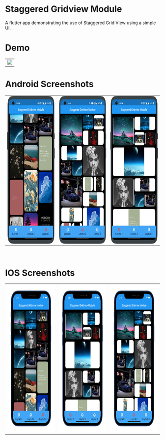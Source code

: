 # Staggered Gridview Module

A flutter app demonstrating the use of Staggered Grid View using a simple UI.


# Demo
  <table>
  <tr>
  <td><img src="https://github.com/MarvelApps-Flutter/staggered_grid_view/blob/master/working_demo/staggered_gridview_module.gif" height="480px"></td>
    </tr>
  </table>

# Android Screenshots

<table>
  <tr>
    <td><img src="https://github.com/MarvelApps-Flutter/staggered_grid_view/blob/master/screenshots/android/android1.png" height="480px"></td>
    <td><img src="https://github.com/MarvelApps-Flutter/staggered_grid_view/blob/master/screenshots/android/android2.png" height="480px"></td>
    <td><img src="https://github.com/MarvelApps-Flutter/staggered_grid_view/blob/master/screenshots/android/android3.png" height="480px"></td>
  </tr>
 </table>


</br>

# IOS Screenshots

<table>
  <tr>
    <td><img src="https://github.com/MarvelApps-Flutter/staggered_grid_view/blob/master/screenshots/ios/ios1.png" height="480px"></td>
    <td><img src="https://github.com/MarvelApps-Flutter/staggered_grid_view/blob/master/screenshots/ios/ios2.png" height="480px"></td>
    <td><img src="https://github.com/MarvelApps-Flutter/staggered_grid_view/blob/master/screenshots/ios/ios3.png" height="480px"></td>
  </tr>
 </table>


